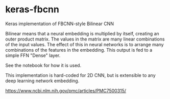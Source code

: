 # keras-fbcnn
Keras implementation of FBCNN-style Bilinear CNN

Bilinear means that a neural embedding is multiplied by itself, creating an outer product matrix.
The values in the matrix are many linear combinations of the input values.
The effect of this in neural networks is to arrange many combinations of the features in the embedding.
This output is fed to a simple FFN "Dense" layer.

See the notebook for how it is used.

This implementation is hard-coded for 2D CNN, but is extensible to any deep learning network embedding.

https://www.ncbi.nlm.nih.gov/pmc/articles/PMC7500315/
